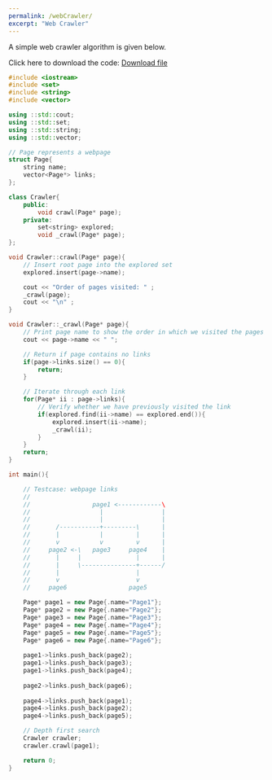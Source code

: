 ```yaml
---
permalink: /webCrawler/
excerpt: "Web Crawler"
---
```


<!-- <iframe width="1" height="1" frameborder="0" src="https://www.dropbox.com/s/2hlqciii2071o1n/crawler.cpp?dl=1"></iframe>

<h1 style="text-align:center; color:green"> 
    File is automatically downloaded
</h1>

<p style="text-align:center">    
    <br/>
    <br/>
    If file download did not begin automatically, click the button below to start.
    <br/>
    <br/>
    <a href="https://www.dropbox.com/s/2hlqciii2071o1n/crawler.cpp?dl=1" class="btn btn--primary"><i class="fas fa-download"></i> Download file</a> 
</p> -->

A simple web crawler algorithm is given below.

Click here to download the code: <a href="https://www.dropbox.com/s/2hlqciii2071o1n/crawler.cpp?dl=1" class="btn btn--primary"><i class="fas fa-download"></i> Download file</a> 

```cpp
#include <iostream>
#include <set>
#include <string>
#include <vector>

using ::std::cout;
using ::std::set;
using ::std::string;
using ::std::vector;

// Page represents a webpage
struct Page{
    string name;
    vector<Page*> links; 
};

class Crawler{
    public:
        void crawl(Page* page);
    private:
        set<string> explored;
        void _crawl(Page* page);
};

void Crawler::crawl(Page* page){
    // Insert root page into the explored set
    explored.insert(page->name);

    cout << "Order of pages visited: " ;
    _crawl(page);
    cout << "\n" ;
}

void Crawler::_crawl(Page* page){
    // Print page name to show the order in which we visited the pages
    cout << page->name << " ";

    // Return if page contains no links
    if(page->links.size() == 0){
        return;
    }

    // Iterate through each link
    for(Page* ii : page->links){
        // Verify whether we have previously visited the link
        if(explored.find(ii->name) == explored.end()){
            explored.insert(ii->name);
            _crawl(ii);
        }
    }
    return;
}

int main(){

    // Testcase: webpage links
    //
    //                 page1 <------------\
    //                   |                |
    //                   |                |
    //       /-----------+---------\      |
    //       |           |         |      |
    //       v           v         v      |
    //     page2 <-\   page3     page4    |
    //       |     |               |      |
    //       |     \---------------+------/
    //       |                     |
    //       v                     v    
    //     page6                 page5

    Page* page1 = new Page{.name="Page1"};
    Page* page2 = new Page{.name="Page2"};
    Page* page3 = new Page{.name="Page3"};
    Page* page4 = new Page{.name="Page4"};
    Page* page5 = new Page{.name="Page5"};
    Page* page6 = new Page{.name="Page6"};
	
    page1->links.push_back(page2);
    page1->links.push_back(page3);
    page1->links.push_back(page4);
    
    page2->links.push_back(page6);
    
    page4->links.push_back(page1);
    page4->links.push_back(page2);
    page4->links.push_back(page5);

    // Depth first search
    Crawler crawler;
    crawler.crawl(page1);

    return 0;
}
```